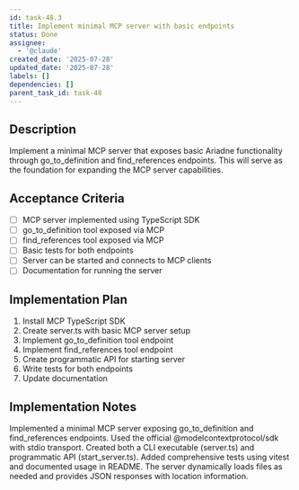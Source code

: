```yaml
---
id: task-48.3
title: Implement minimal MCP server with basic endpoints
status: Done
assignee:
  - '@claude'
created_date: '2025-07-28'
updated_date: '2025-07-28'
labels: []
dependencies: []
parent_task_id: task-48
---
```


## Description

Implement a minimal MCP server that exposes basic Ariadne functionality through go_to_definition and find_references endpoints. This will serve as the foundation for expanding the MCP server capabilities.

## Acceptance Criteria

- [ ] MCP server implemented using TypeScript SDK
- [ ] go_to_definition tool exposed via MCP
- [ ] find_references tool exposed via MCP
- [ ] Basic tests for both endpoints
- [ ] Server can be started and connects to MCP clients
- [ ] Documentation for running the server

## Implementation Plan

1. Install MCP TypeScript SDK
2. Create server.ts with basic MCP server setup
3. Implement go_to_definition tool endpoint
4. Implement find_references tool endpoint  
5. Create programmatic API for starting server
6. Write tests for both endpoints
7. Update documentation

## Implementation Notes

Implemented a minimal MCP server exposing go_to_definition and find_references endpoints. Used the official @modelcontextprotocol/sdk with stdio transport. Created both a CLI executable (server.ts) and programmatic API (start_server.ts). Added comprehensive tests using vitest and documented usage in README. The server dynamically loads files as needed and provides JSON responses with location information.
